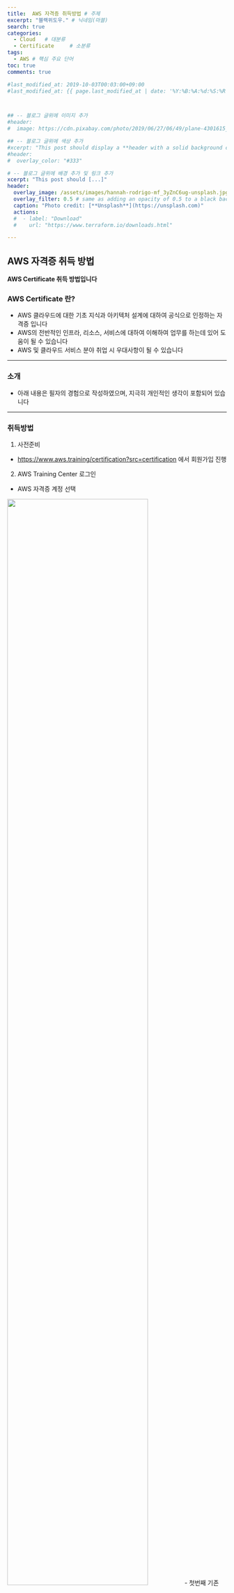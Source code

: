 ```yaml
---
title:  AWS 자격증 취득방법 # 주제
excerpt: "블랙위도우." # 닉네임(마블)
search: true
categories: 
  - Cloud   # 대분류
  - Certificate     # 소분류
tags: 
  - AWS # 핵심 주요 단어
toc: true
comments: true

#last_modified_at: 2019-10-03T00:03:00+09:00
#last_modified_at: {{ page.last_modified_at | date: '%Y:%B:%A:%d:%S:%R' }}



## -- 블로그 글위에 이미지 추가
#header:
#  image: https://cdn.pixabay.com/photo/2019/06/27/06/49/plane-4301615_1280.png

## -- 블로그 글위에 색상 추가
#xcerpt: "This post should display a **header with a solid background color**, if the theme #supports it."
#header:
#  overlay_color: "#333"

# -- 블로그 글위에 배경 추가 및 링크 추가
xcerpt: "This post should [...]"
header:
  overlay_image: /assets/images/hannah-rodrigo-mf_3yZnC6ug-unsplash.jpg
  overlay_filter: 0.5 # same as adding an opacity of 0.5 to a black background
  caption: "Photo credit: [**Unsplash**](https://unsplash.com)"
  actions:
  #  - label: "Download"
  #    url: "https://www.terraform.io/downloads.html"

---
```




## AWS 자격증 취득 방법

**AWS Certificate 취득 방법입니다**


### AWS Certificate 란?
- AWS 클라우드에 대한 기초 지식과 아키텍처 설계에 대하여 공식으로 인정하는 자격증 입니다  
- AWS의 전반적인 인프라, 리소스, 서비스에 대하여 이해하여 업무를 하는데 있어 도움이 될 수 있습니다  
- AWS 및 클라우드 서비스 분야 취업 시 우대사항이 될 수 있습니다

---

### 소개
- 아래 내용은 필자의 경험으로 작성하였으며, 지극히 개인적인 생각이 포함되어 있습니다

---

### 취득방법

1. 사전준비  
- https://www.aws.training/certification?src=certification 에서 회원가입 진행  


2. AWS Training Center 로그인  
- AWS 자격증 계정 선택  
<!-- ![screenshot](/assets/images/terraforminstall/1.png "width:200px;height:100px")  -->
<img src="/assets/images/AWSCert/1.png" width="80%">  
- 첫번째 기존 Amazon 계정으로 로그인 선택  
<img src="/assets/images/AWSCert/2.png" width="80%">  

3. AWS 시험 스케줄 등록    
- 상단의 Upcoming Exam > Schedule New Exam 선택  
<!-- ![screenshot](/assets/images/terraforminstall/2.png "width:250px;height:100px") -->
<img src="/assets/images/AWSCert/3.png" width="80%">    

4. 시험 선택  
- 원하는 시험과목 선택    
<!-- ![screenshot](/assets/images/terraforminstall/3.png "width:300px;height:100px")   -->
<img src="/assets/images/AWSCert/4.png" width="80%">  

5. 시험 언어 선택  
- 일부 Assosiate 및 특정 시험은 한국어 지원 가능  
<!-- ![screenshot](/assets/images/terraforminstall/4.png "width:250px;height:100px")   -->
<img src="/assets/images/AWSCert/5.png" width="80%">  

6. 시험장 위치 선택  
- 자신 위치와 가장 가까운 시험장 찾기  
<!-- ![screenshot](/assets/images/terraforminstall/5.png "width:250px;height:100px")   -->
<img src="/assets/images/AWSCert/6.png" width="80%">  

7. 스케줄 선택  
- 시험 날짜 및 시간 선택  
<!-- ![screenshot](/assets/images/terraforminstall/6.png "width:250px;height:100px")   -->
<img src="/assets/images/AWSCert/7.png" width="80%">  

8. 접수 내용 확인  
- 결제 전 다시 한번 접수내용 확인  
<!-- ![screenshot](/assets/images/terraforminstall/7.png "width:300px;height:100px")   -->
<img src="/assets/images/AWSCert/8.png" width="80%">  

9. 시험 결제 진행 
- 꼭 해외 결제가 가능한 카드로 진행 
- 바우처가 있다면 적용하여 할인 가능
<!-- ![screenshot](/assets/images/terraforminstall/8.png "width:250px;height:100px")   -->
<img src="/assets/images/AWSCert/9.png" width="80%">  

10. 시험 종료 후 결과는 바로 자리에서 확인 가능  

11. 시험 점수는 가입했던 Email 계정으로 확인 가능  
- 시험 종료 후 바로 또는 몇 시간 뒤 확인 가능  
- 합격 점수는 따로 정해져있는 것 같지 않다  
- 보통 70% 이상이면 합격 (65%에도 합격인 사람 봤다)  
- AWS 시험은 상대평가? 인것같기도 하다  

12. 자격증 발급  
- 보통 영업일 기준 5일 정도 소요  
- 빠르면 그날 또는 그 다음날에도 확인 가능  

13. AWS 자격증 발급 확인 방법  
- Training Center 로그인  
- Achieved Certifications 선택  
<img src="/assets/images/AWSCert/10.png" width="80%">  

14. AWS 자격증 RoadMap  
- 2018년 기준  
<img src="/assets/images/AWSCert/11.png" width="80%">  


---
- <u>TIP</u>

```markdown
- Assosiate 를 취득해야 Professional 취득이 가능했지만 2019년 부터는 Professional 부터 취득이 가능
- 기존에 AWS를 좀 사용해보거나 운영을 해본 사람이라면 익숙한 단어들이 나와서 당황하진 않을 것
- 필자는 처음 접해본 거라 AWS 용어부터 어려웠다
- QnA 와 사례 위주로 공부하면 좀 할만하다
- AWS 시험은 문제가 6개월마다 바뀐다고 한다
(어둠의 경로?!를 통해 기출문제가 있다면 빨리 확인해봐라)
- AWS 시험비용은 무지하게 비싸다!! 
- 보통 하나 시험에 18~19만원 
- Pro 일 경우 30만원이 넘는다
- 아까워서라도 무조건 따야한다
- 자격증을 따면 뭔가 해택을 준다
- AWS Cert 바우처, AWS Summit 행사에서 선물 등 
```